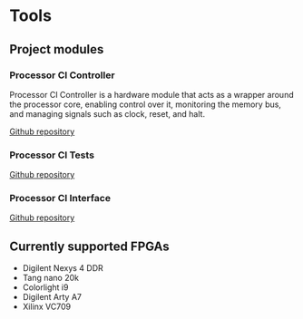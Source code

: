 # Tools

## Project modules

### Processor CI Controller

Processor CI Controller is a hardware module that acts as a wrapper around the processor core, enabling control over it, monitoring the memory bus, and managing signals such as clock, reset, and halt.

[Github repository](https://github.com/LSC-Unicamp/riscv-isa-ci-controller)

### Processor CI Tests

[Github repository](https://github.com/LSC-Unicamp/riscv-isa-ci-tests)

### Processor CI Interface

[Github repository](https://github.com/LSC-Unicamp/riscv-isa-ci)

## Currently supported FPGAs

- Digilent Nexys 4 DDR
- Tang nano 20k
- Colorlight i9
- Digilent Arty A7
- Xilinx VC709